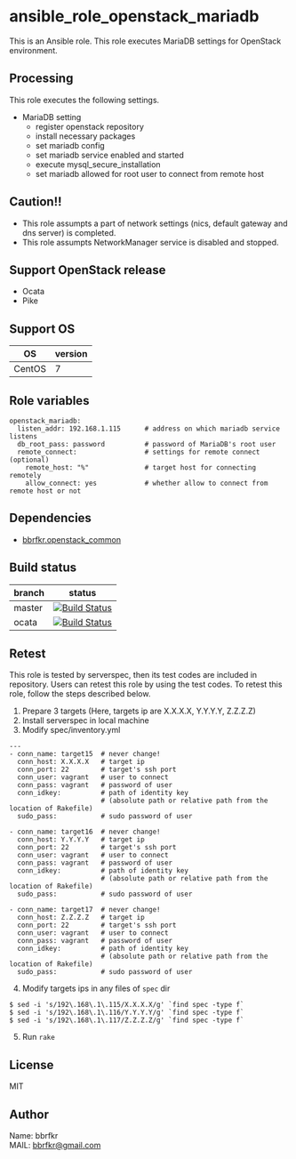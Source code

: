 # ansible_role_openstack_mariadb

This is an Ansible role. This role executes MariaDB settings for OpenStack environment.

## Processing
This role executes the following settings.

* MariaDB setting
  * register openstack repository
  * install necessary packages
  * set mariadb config
  * set mariadb service enabled and started
  * execute mysql_secure_installation
  * set mariadb allowed for root user to connect from remote host

## Caution!!
* This role assumpts a part of network settings (nics, default gateway and dns server) is completed.
* This role assumpts NetworkManager service is disabled and stopped.

## Support OpenStack release
* Ocata
* Pike

## Support OS

| OS | version |
|----|---------|
|CentOS|7|

## Role variables
```
openstack_mariadb:
  listen_addr: 192.168.1.115      # address on which mariadb service listens
  db_root_pass: password          # password of MariaDB's root user
  remote_connect:                 # settings for remote connect (optional)
    remote_host: "%"              # target host for connecting remotely
    allow_connect: yes            # whether allow to connect from remote host or not
```

## Dependencies
- [bbrfkr.openstack_common](https://galaxy.ansible.com/bbrfkr/openstack_common/)

## Build status
|branch|status|
|------|------|
|master|[![Build Status](http://jenkins.bbrfkr.mydns.jp:8088/job/ansible_role_openstack_mariadb_master/badge/icon)](http://jenkins.bbrfkr.mydns.jp:8088/job/ansible_role_openstack_mariadb_master/)|
|ocata |[![Build Status](http://jenkins.bbrfkr.mydns.jp:8088/job/ansible_role_openstack_mariadb_ocata/badge/icon)](http://jenkins.bbrfkr.mydns.jp:8088/job/ansible_role_openstack_mariadb_ocata/)|

## Retest
This role is tested by serverspec, then its test codes are included in repository. Users can retest this role by using the test codes. To retest this role, follow the steps described below.

1. Prepare 3 targets (Here, targets ip are X.X.X.X, Y.Y.Y.Y, Z.Z.Z.Z)
2. Install serverspec in local machine
3. Modify spec/inventory.yml
```
---
- conn_name: target15  # never change!
  conn_host: X.X.X.X   # target ip
  conn_port: 22        # target's ssh port
  conn_user: vagrant   # user to connect
  conn_pass: vagrant   # password of user
  conn_idkey:          # path of identity key 
                       # (absolute path or relative path from the location of Rakefile)
  sudo_pass:           # sudo password of user

- conn_name: target16  # never change!
  conn_host: Y.Y.Y.Y   # target ip
  conn_port: 22        # target's ssh port
  conn_user: vagrant   # user to connect
  conn_pass: vagrant   # password of user
  conn_idkey:          # path of identity key
                       # (absolute path or relative path from the location of Rakefile)
  sudo_pass:           # sudo password of user

- conn_name: target17  # never change!
  conn_host: Z.Z.Z.Z   # target ip
  conn_port: 22        # target's ssh port
  conn_user: vagrant   # user to connect
  conn_pass: vagrant   # password of user
  conn_idkey:          # path of identity key
                       # (absolute path or relative path from the location of Rakefile)
  sudo_pass:           # sudo password of user
```
4. Modify targets ips in any files of `spec` dir
```
$ sed -i 's/192\.168\.1\.115/X.X.X.X/g' `find spec -type f`
$ sed -i 's/192\.168\.1\.116/Y.Y.Y.Y/g' `find spec -type f`
$ sed -i 's/192\.168\.1\.117/Z.Z.Z.Z/g' `find spec -type f`
```

5. Run `rake`

## License
MIT

## Author
Name: bbrfkr  
MAIL: bbrfkr@gmail.com

